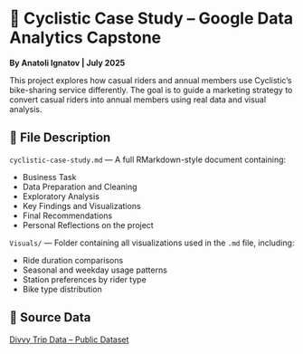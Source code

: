 # 🚴 Cyclistic Case Study – Google Data Analytics Capstone

**By Anatoli Ignatov | July 2025**

This project explores how casual riders and annual members use Cyclistic’s bike-sharing service differently. The goal is to guide a marketing strategy to convert casual riders into annual members using real data and visual analysis.

## 📄 File Description

`cyclistic-case-study.md` — A full RMarkdown-style document containing:
  * Business Task
  * Data Preparation and Cleaning
  * Exploratory Analysis
  * Key Findings and Visualizations
  * Final Recommendations
  * Personal Reflections on the project

`Visuals/` — Folder containing all visualizations used in the `.md` file, including:
  * Ride duration comparisons
  * Seasonal and weekday usage patterns
  * Station preferences by rider type
  * Bike type distribution

## 📎 Source Data

[Divvy Trip Data – Public Dataset](https://divvy-tripdata.s3.amazonaws.com/index.html)
